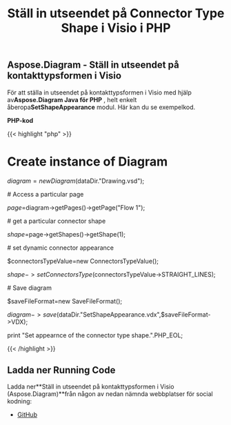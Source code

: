 ﻿---
title: Ställ in utseendet på Connector Type Shape i Visio i PHP
type: docs
weight: 100
url: /sv/java/set-appearance-of-the-connector-type-shape-in-visio-in-php/
---
## **Aspose.Diagram - Ställ in utseendet på kontakttypsformen i Visio**
 För att ställa in utseendet på kontakttypsformen i Visio med hjälp av**Aspose.Diagram Java för PHP** , helt enkelt åberopa**SetShapeAppearance** modul. Här kan du se exempelkod.

**PHP-kod**

{{< highlight "php" >}}

 # Create instance of Diagram

$diagram =new Diagram($dataDir."Drawing.vsd");

\# Access a particular page

$page=$diagram->getPages()->getPage("Flow 1");

\# get a particular connector shape

$shape=$page->getShapes()->getShape(1);

\# set dynamic connector appearance

$connectorsTypeValue=new ConnectorsTypeValue();

$shape->setConnectorsType($connectorsTypeValue->STRAIGHT_LINES);

\# Save diagram

$saveFileFormat=new SaveFileFormat();

$diagram->save($dataDir."SetShapeAppearance.vdx",$saveFileFormat->VDX);

print "Set appearnce of the connector type shape.".PHP_EOL;

{{< /highlight >}}
## **Ladda ner Running Code**
 Ladda ner**Ställ in utseendet på kontakttypsformen i Visio (Aspose.Diagram)**från någon av nedan nämnda webbplatser för social kodning:

- [GitHub](https://github.com/asposediagram/Aspose.Diagram-for-Java/blob/master/Plugins/Aspose_Diagram_Java_for_PHP/src/aspose/diagram/WorkingwithShapes/SetShapeAppearance.php)
